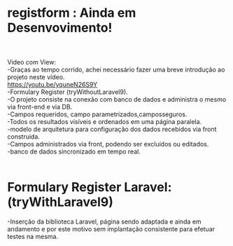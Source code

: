 # registform : Ainda em Desenvovimento!</br></br>
Video com View:</br>
-Graças ao tempo corrido, achei necessário fazer uma breve introdução ao projeto neste vídeo.</br>
<a>https://youtu.be/yquneN26S9Y</a></br>
-Formulary Register (tryWithoutLaravel9).</br> 
-O projeto consiste na conexão com banco de dados e administra o mesmo via front-end e via DB.</br>
-Campos requeridos, campo parametrizados,camposseguros.</br>
-Todos os resultados visíveis e ordenados em uma página paralela.</br>
-modelo de arquitetura para configuração dos dados recebidos via front construida.</br>
-Campos administrados via front, podendo ser excluídos ou editados.</br>
-banco de dados sincronizado em tempo real.</br></br>
# Formulary Register Laravel:(tryWithLaravel9)</br>
-Inserção da biblioteca Laravel, página sendo adaptada e ainda em andamento e por este motivo sem implantação consistente para efetuar testes na mesma.
